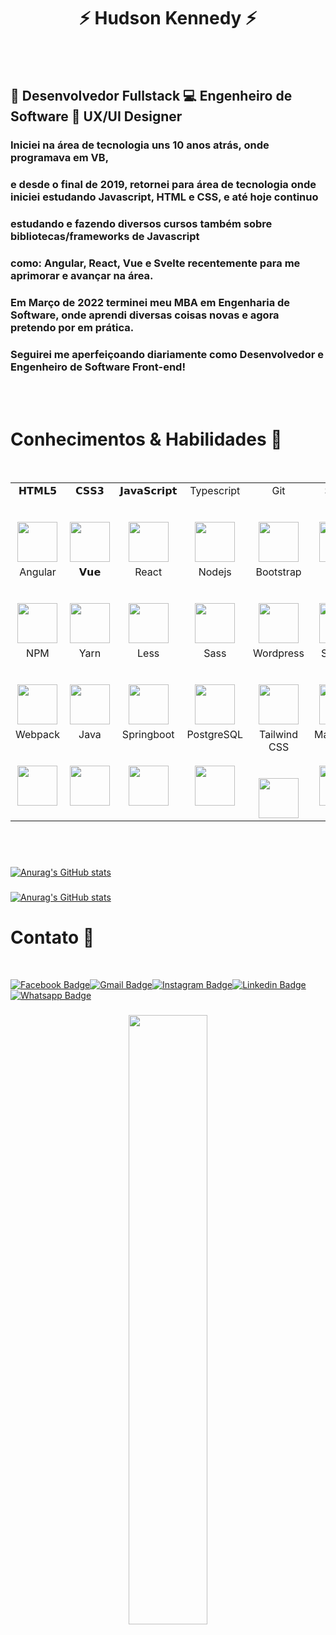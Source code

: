 


<h1 align="center"> ⚡ Hudson Kennedy ⚡</h1>

</br></br>

## <p align="left">:iphone: Desenvolvedor Fullstack :computer: Engenheiro de Software :art: UX/UI Designer</P>


### Iniciei na área de tecnologia uns 10 anos atrás, onde programava em VB, 
### e desde o final de 2019, retornei para área de tecnologia onde iniciei estudando Javascript, HTML e CSS, e até hoje continuo 
### estudando e fazendo diversos cursos também sobre bibliotecas/frameworks de Javascript
### como: Angular, React, Vue e Svelte recentemente para me aprimorar e avançar na área.

### Em Março de 2022 terminei meu MBA em Engenharia de Software, onde aprendi diversas coisas novas e agora pretendo por em prática.</p></span>

### Seguirei me aperfeiçoando diariamente como Desenvolvedor e Engenheiro de Software Front-end!</p></span>


</br></br>

###  <h1 align="left">Conhecimentos & Habilidades 🔭 </h1>

</br>


<table>
  <tbody>
    <tr valign="top">
        <td width="10%" align="center">
        <span>𝗛𝗧𝗠𝗟𝟱</span><br><br><br>
        <img height="64px" src="https://cdn.svgporn.com/logos/html-5.svg">
        </td>
        <td width="10%" align="center">
        <span>𝗖𝗦𝗦𝟯</span><br><br><br>
        <img height="64px" src="https://cdn.svgporn.com/logos/css-3.svg">
        </td>
        <td width="10%" align="center">
        <span>𝗝𝗮𝘃𝗮𝗦𝗰𝗿𝗶𝗽𝘁</span><br><br><br>
        <img height="64px" src="https://cdn.svgporn.com/logos/javascript.svg">
        </td>
        <td width="10%" align="center">
        <span>Typescript</span><br><br><br>
        <img height="64px" src="https://cdn.svgporn.com/logos/typescript.svg">
        </td>
        <td width="10%" align="center">
        <span>Git</span><br><br><br>
        <img height="64px" src="https://cdn.svgporn.com/logos/git.svg">
        </td> 
        <td width="10%" align="center">
        <span>Svelte</span><br><br><br>
        <img height="64px" src="https://cdn.svgporn.com/logos/svelte.svg">
        </td> 
        <td width="10%" align="center">
        <span>Laravel</span><br><br><br>
        <img height="64px" src="https://cdn.svgporn.com/logos/laravel.svg">
        </td> 
      </td>
      <tr valign="top">
        <td width="10%" align="center">
        <span>Angular</span><br><br><br>
        <img height="64px" src="https://cdn.svgporn.com/logos/angular.svg">
        </td>
        <td width="10%" align="center">
        <span>𝗩𝘂𝗲</span><br><br><br>
        <img height="64px" src="https://cdn.svgporn.com/logos/vue.svg">   
        </td>
        <td width="10%" align="center">
        <span>React</span><br><br><br>
        <img height="64px" src="https://cdn.svgporn.com/logos/react.svg">   
        </td>
        <td width="10%" align="center">
        <span>Nodejs</span><br><br><br>
        <img height="64px" src="https://cdn.svgporn.com/logos/nodejs.svg">
        </td>     
        <td width="10%" align="center">
        <span>Bootstrap</span><br><br><br>
        <img height="64px" src="https://cdn.svgporn.com/logos/bootstrap.svg">
        </td>   
        <td width="10%" align="center">
        <span>Figma</span><br><br><br>
        <img height="64px" src="https://cdn.svgporn.com/logos/figma.svg">
        </td>  
        <td width="10%" align="center">
        <span>PHP</span><br><br><br>
        <img height="64px" src="https://cdn.svgporn.com/logos/php.svg">
        </td> 
      </tr>
  <tr valign="top">  
        <td width="10%" align="center">
        <span>NPM</span><br><br><br>
        <img height="64px" src="https://cdn.svgporn.com/logos/npm.svg">
        </td>
        <td width="10%" align="center">
        <span>Yarn</span><br><br><br>
        <img height="64px" src="https://cdn.svgporn.com/logos/yarn.svg">
        </td>    
        <td width="10%" align="center">
        <span>Less</span><br><br><br>
        <img height="64px" src="https://cdn.svgporn.com/logos/less.svg">
        </td> 
        <td width="10%" align="center">
        <span>Sass</span><br><br><br>
        <img height="64px" src="https://cdn.svgporn.com/logos/sass.svg">
        </td> 
        <td width="10%" align="center">
        <span>Wordpress</span><br><br><br>
        <img height="64px" src="https://cdn.svgporn.com/logos/wordpress.svg">
        </td>     
        <td width="10%" align="center">
        <span>Shopify</span><br><br><br>
        <img height="64px" src="https://cdn.svgporn.com/logos/shopify.svg">
        </td> 
        <td width="10%" align="center">
        <span>Docker</span><br><br><br>
        <img height="64px" src="https://cdn.svgporn.com/logos/docker.svg">
        </td>   
      </tr>
      <tr valign="top">
        <td width="10%" align="center">
        <span>Webpack</span><br><br><br>
        <img height="64px" src="https://cdn.svgporn.com/logos/webpack.svg">
        </td>
        <td width="10%" align="center">
        <span>Java</span><br><br><br>
        <img height="64px" src="https://ensinado.com.br/wp-content/uploads/2021/06/java_logo_640.jpg">
        </td>
        <td width="10%" align="center">
        <span>Springboot</span><br><br><br>
        <img height="64px" src="https://miro.medium.com/max/500/1*AbiX4LwtSNozoyfypcKvEg.png">
        </td>
        <td width="10%" align="center">
        <span>PostgreSQL</span><br><br><br>
        <img height="64px" src="https://coffops.com/wp-content/uploads/2020/12/postgresql-logo.jpg">
        </td>
        <td width="10%" align="center">
        <span>Tailwind CSS</span><br><br><br>
        <img height="64px" src="https://res.cloudinary.com/arcjet-media/image/upload/v1608734952/z8hzeszc9eb3sp3vp3qc.jpg">
        </td>
        <td width="10%" align="center">
        <span>Markdown</span><br><br><br>
        <img height="64px" src="https://www.iconbolt.com/preview/facebook/remix-icon-fill/markdown.svg">
        </td>
        <td width="10%" align="center">
        <span>Photoshop</span><br><br><br>
        <img height="64px" src="https://seeklogo.com/images/P/photoshop-2020-logo-37B02055A4-seeklogo.com.png">
        </td>
        
  </tr>
 
                                                                        
  </tbody>
</table>


</br></br>

###

[![Anurag's GitHub stats](https://github-readme-stats.vercel.app/api?username=Hudsonjr90&show_icons=true&theme=chartreuse-dark)](https://github.com/anuraghazra/github-readme-stats)

###

[![Anurag's GitHub stats](https://github-readme-stats.vercel.app/api/top-langs/?username=Hudsonjr90&langs_count=6&layout=compact)](https://github.com/anuraghazra/github-readme-stats)

### <h1 align="left">Contato :calling:</h1>

</br>

[![Facebook Badge](https://img.shields.io/badge/Facebook-1877F2?style=for-the-badge&logo=facebook&logoColor=white&link=https://www.facebook.com/Hudshow90/)](https://www.facebook.com/Hudshow90/)[![Gmail Badge](https://img.shields.io/badge/Gmail-D14836?style=for-the-badge&logo=gmail&logoColor=white&link=mailto:hudsonhugo90@gmail.com)](mailto:hudsonhugo90@gmail.com)[![Instagram Badge](https://img.shields.io/badge/Instagram-E4405F?style=for-the-badge&logo=instagram&logoColor=white&link=https://www.instagram.com/_hudson.9kj/)](https://www.instagram.com/_hudson.9kj/)[![Linkedin Badge](https://img.shields.io/badge/LinkedIn-0077B5?style=for-the-badge&logo=linkedin&logoColor=white&link=https://www.linkedin.com/in/hudson-kennedy-809720127/)](https://www.linkedin.com/in/hudson-kennedy-809720127/)[![Whatsapp Badge](https://img.shields.io/badge/WhatsApp-25D366?style=for-the-badge&logo=whatsapp&logoColor=white&link=https://api.whatsapp.com/send?phone=5521969609121)](https://api.whatsapp.com/send?phone=5521969609121)


### 

<p align="center"><img width=50% src="https://uploads-ssl.webflow.com/5e3ce2ec7f6e53c045fe7cfa/603debd83291d9a8f92383ce_1.png"></p>
